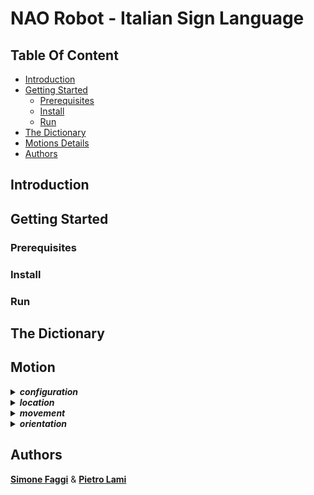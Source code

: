 # NAO Robot - Italian Sign Language

## Table Of Content
* [Introduction](#introduction)
* [Getting Started](#getting-started)
    * [Prerequisites](#prerequisites)
    * [Install](#install)
    * [Run](#run)
* [The Dictionary](#the-dictionary)
* [Motions Details](#motions-details)
* [Authors](#authors)

## Introduction

## Getting Started
### Prerequisites
### Install
### Run

## The Dictionary

## Motion

<details>
<summary><b><i>configuration</i></b></summary>
The "configuration" motions refer to specific <b>hand</b> configurations.
Their names can be <b>figurative</b> or <b>explicative</b>.   
</details>

<details>
<summary><b><i>location</i></b></summary>
</details>

<details>
<summary><b><i>movement</i></b></summary>
</details>

<details>
<summary><b><i>orientation</i></b></summary>
</details>

## Authors
**[Simone Faggi](https://github.com/FaMoSi)** & **[Pietro Lami](https://github.com/PietroLami)**
